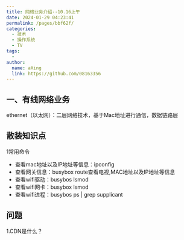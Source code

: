```yaml
---
title: 网络业务介绍--10.16上午
date: 2024-01-29 04:23:41
permalink: /pages/bbf62f/
categories:
  - 技术
  - 操作系统
  - TV
tags:
  - 
author: 
  name: aXing
  link: https://github.com/08163356
---
```


## 一、有线网络业务

ethernet（以太网）：二层网络技术，基于Mac地址进行通信，数据链路层

## 散装知识点

1常用命令

- 查看mac地址以及IP地址等信息：ipconfig
- 查看网关信息：busybox route查看电视,MAC地址以及IP地址等信息
- 查看wifi驱动：busybos lsmod
- 查看wifi网卡：busybox lsmod
- 查看wifi进程：busybos ps | grep supplicant


<!-- more -->

## 问题

1.CDN是什么？

